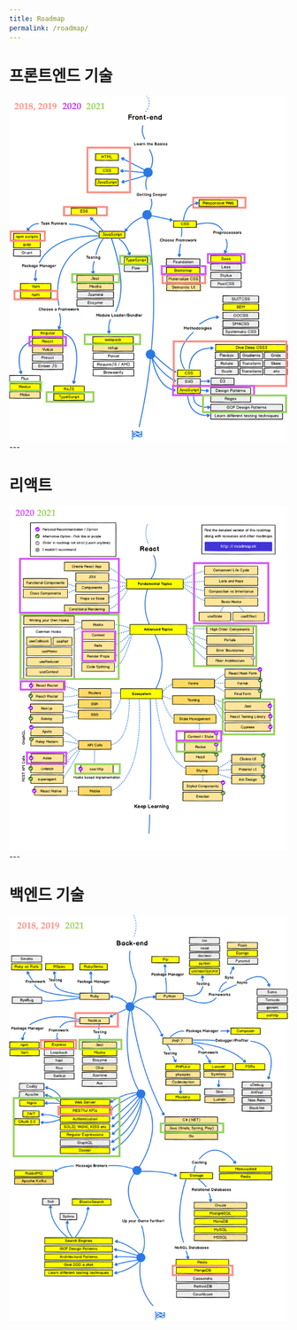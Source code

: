 ```yaml
---
title: Roadmap
permalink: /roadmap/
---
```

# 프론트엔드 기술
<img src="/assets/images/2020-roadmap-frontend-Jade.png">
---

# 리액트
<img src="/assets/images/2020-roadmap-react-Jade.png">
---

# 백엔드 기술
<img src="/assets/images/2020-roadmap-backend-Jade.png">

